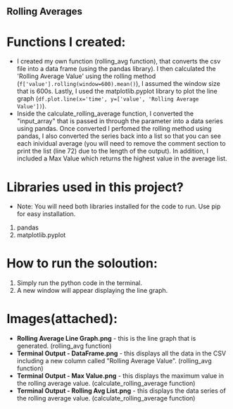 ## Rolling Averages

# Functions I created:
* I created my own function (rolling_avg function), that converts the csv file into a data frame (using the pandas library). I then calculated the 'Rolling Average Value' using the rolling method (`f['value'].rolling(window=600).mean()`), I assumed the window size that is 600s. Lastly, I used the matplotlib.pyplot library to plot the line graph (`df.plot.line(x='time', y=['value', 'Rolling Average Value'])`).
* Inside the calculate_rolling_average function, I converted the "input_array" that is passed in through the parameter into a data series using pandas. Once converted I perfomed the rolling method using pandas, I also converted the series back into a list so that you can see each inividual average (you will need to remove the comment section to print the list (line 72) due to the length of the output). In addition, I included a Max Value which returns the highest value in the average list.

# Libraries used in this project?
* Note: You will need both libraries installed for the code to run. Use pip for easy installation.
1. pandas 
2. matplotlib.pyplot

# How to run the soloution:
1. Simply run the python code in the terminal.
2. A new window will appear displaying the line graph.

# Images(attached):
* **Rolling Average Line Graph.png** - this is the line graph that is generated. (rolling_avg function)
* **Terminal Output - DataFrame.png** - this displays all the data in the CSV including a new column called "Rolling Average Value". (rolling_avg function)
* **Terminal Output - Max Value.png** - this displays the maximum value in the rolling average value. (calculate_rolling_average function)
* **Terminal Output - Rolling Avg List.png** - this displays the data series of the rolling average value. (calculate_rolling_average function)
